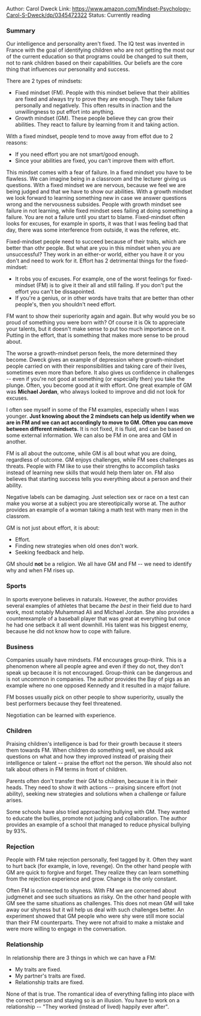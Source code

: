 Author: Carol Dweck
Link: https://www.amazon.com/Mindset-Psychology-Carol-S-Dweck/dp/0345472322
Status: Currently reading

### Summary
Our intelligence and personality aren't fixed. The IQ test was invented in France with the goal of identifying children who are not getting the most our of the current education so that programs could be changed to suit them, not to rank children based on their capabilities. Our beliefs are the core thing that influences our personality and success.

There are 2 types of mindsets:
- Fixed mindset (FM). People with this mindset believe that their abilities are fixed and always try to prove they are enough. They take failure personally and negatively. This often results in inaction and the unwillingness to put effort into anything.
- Growth mindset (GM). These people believe they can grow their abilities. They react to failure by learning from it and taking action.

With a fixed mindset, people tend to move away from effot due to 2 reasons:
- If you need effort you are not smart/good enough.
- Since your abilities are fixed, you can't improve them with effort.

This mindset comes with a fear of failure. In a fixed mindset you have to be flawless. We can imagine being in a classroom and the lecturer giving us questions. With a fixed mindset we are nervous, because we feel we are being judged and that we have to show our abilities. With a growth mindset we look forward to learning something new in case we answer questions wrong and the nervousness subsides. People with growth mindset see failure in not learning, while fixed mindset sees failing at doing something a failure. You are not a failure until you start to blame. Fixed-mindset often looks for excuses, for example in sports, it was that I was feeling bad that day, there was some interference from outside, it was the referee, etc. 

Fixed-mindset people need to succeed because of their traits, which are better than othr people.  But what are you in this mindset when you are unsuccessful? They work in an either-or world, either you have it or you don't and need to work for it. Effort has 2 detrimental things for the fixed-mindset:

- It robs you of excuses. For example, one of the worst feelings for fixed-mindset (FM) is to give it their all and still failing. If you don't put the effort you can't be dissapointed.
- If you're a genius, or in other words have traits that are better than other people's, then you shouldn't need effort.

FM want to show their superiority again and again. But why would you be so proud of something you were born with? Of course it is Ok to appreciate your talents, but it doesn't make sense to put too much importance on it. Putting in the effort, that is something that makes more sense to be proud about.

The worse a growth-mindset person feels, the more determined they become. Dweck gives an example of depression where growth-mindset people carried on with their responsibilities and taking care of their lives, sometimes even more than before. It also gives us confidence in challenges -- even if you're not good at something (or especially then) you take the plunge. Often, you become good at it with effort. One great example of GM was **Michael Jordan**, who always looked to improve and did not look for excuses.

I often see myself in some of the FM examples, especially when I was younger. **Just knowing about the 2 mindsets can help us identify when we are in FM and we can act accordingly to move to GM. Often you can move between different mindsets.** It is not fixed, it is fluid, and can be based on some external information. We can also be FM in one area and GM in another.

FM is all about the outcome, while GM is all bout what you are doing, regardless of outcome. GM enjoys challenges, while FM sees challenges as threats. People with FM like to use their strengths to accomplish tasks instead of learning new skills that would help them later on. FM also believes that starting success tells you everything about a person and their ability.

Negative labels can be damaging. Just selection sex or race on a test can make you worse at a subject you are stereotipically worse at. The author provides an example of a woman taking a math test with many men in the classrom.

GM is not just about effort, it is about:
- Effort.
- Finding new strategies when old ones don't work.
- Seeking feedback and help.

GM should **not** be a religion. We all have GM and FM -- we need to identify why and when FM rises up.

### Sports
In sports everyone believes in naturals. However, the author provides several examples of athletes that became *the best* in their field due to hard work, most notably Muhammad Ali and Michael Jordan. She also provides a counterexample of a baseball player that was great at everything but once he had one setback it all went downhill. His talent was his biggest enemy, because he did not know how to cope with failure.

### Business
Companies usually have mindsets. FM encourages group-think. This is a phenomenon where all people agree and even if they do not, they don't speak up because it is not encouraged. Group-think can be dangerous and is not uncommon in companies. The author provides the Bay of pigs as an example where no one opposed Kennedy and it resulted in a major failure.

FM bosses usually pick on other people to show superiority, usually the best performers because they feel threatened.

Negotiation can be learned with experience.

### Children
Praising children's intelligence is bad for their growth because it steers them towards FM. When children do something well, we should ask questions on what and how they improved instead of praising their intelligence or talent -- praise the effort not the person. We should also not talk about others in FM terms in front of children.

Parents often don't transfer their GM to children, because it is in their heads. They need to show it with actions -- praising sincere effort (not ability), seeking new strategies and solutions when a challenge or failure arises.

Some schools have also tried approaching bullying with GM. They wanted to educate the bullies, promote not judging and collaboration. The author provides an example of a school that managed to reduce physical bullying by 93%.

### Rejection
People with FM take rejection personally, feel tagged by it. Often they want to hurt back (for example, in love, revenge). On the other hand people with GM are quick to forgive and forget. They realize they can learn something from the rejection experience and grow. Change is the only constant.

Often FM is connected to shyness. With FM we are concerned about judgmenet and see such situations as risky. On the other hand people with GM see the same situations as challenges. This does not mean GM will take away our shyness but it wil help us deal with such challenges better. An experiment showed that GM people who were shy were still more social than their FM counterparts. They were not afraid to make a mistake and were more willing to engage in the conversation.

### Relationship
In relationship there are 3 things in which we can have a FM:
- My traits are fixed.
- My partner's traits are fixed.
- Relationship traits are fixed.

None of that is true. The romantical idea of everything falling into place with the correct person and staying so is an illusion. You have to work on a relationship -- "They worked (instead of lived) happily ever after".
